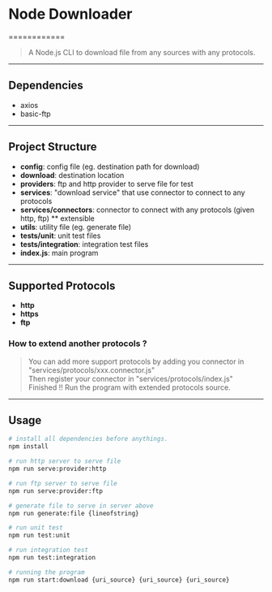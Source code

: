 # Node Downloader
============
> A Node.js CLI to download file from any sources with any protocols.

----------------------------------------
## Dependencies
* axios
* basic-ftp

----------------------------------------
## Project Structure
* <b>config</b>: config file (eg. destination path for download)
* <b>download</b>: destination location
* <b>providers</b>: ftp and http provider to serve file for test
* <b>services</b>: "download service" that use connector to connect to any protocols
* <b>services/connectors</b>: connector to connect with any protocols (given http, ftp) ** extensible
* <b>utils</b>: utility file (eg. generate file)
* <b>tests/unit</b>: unit test files
* <b>tests/integration</b>: integration test files
* <b>index.js</b>: main program

----------------------------------------
## Supported Protocols
* <b>http</b>
* <b>https</b>
* <b>ftp</b>

### How to extend another protocols ?
> You can add more support protocols by adding you connector in "services/protocols/xxx.connector.js"<br>
> Then register your connector in "services/protocols/index.js"<br>
> Finished !! Run the program with extended protocols source.

----------------------------------------
## Usage

``` bash
# install all dependencies before anythings.
npm install

# run http server to serve file
npm run serve:provider:http

# run ftp server to serve file
npm run serve:provider:ftp

# generate file to serve in server above
npm run generate:file {lineofstring}

# run unit test
npm run test:unit

# run integration test
npm run test:integration

# running the program
npm run start:download {uri_source} {uri_source} {uri_source}